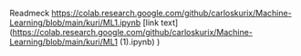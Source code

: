 Readmeck
https://colab.research.google.com/github/carloskurix/Machine-Learning/blob/main/kuri/ML1.ipynb
[link text](https://colab.research.google.com/github/carloskurix/Machine-Learning/blob/main/kuri/ML1 (1).ipynb)
)
